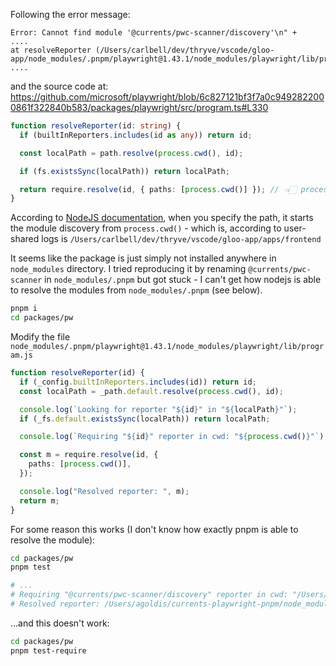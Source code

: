 Following the error message:

```plain
Error: Cannot find module '@currents/pwc-scanner/discovery'\n" +
....
at resolveReporter (/Users/carlbell/dev/thryve/vscode/gloo-app/node_modules/.pnpm/playwright@1.43.1/node_modules/playwright/lib/program.js:316:18)
....
```

and the source code at: https://github.com/microsoft/playwright/blob/6c827121bf3f7a0c9492822000861f322840b583/packages/playwright/src/program.ts#L330

```ts
function resolveReporter(id: string) {
  if (builtInReporters.includes(id as any)) return id;

  const localPath = path.resolve(process.cwd(), id);

  if (fs.existsSync(localPath)) return localPath;

  return require.resolve(id, { paths: [process.cwd()] }); // 👈🏻 process.cwd()
}
```

According to [NodeJS documentation](https://nodejs.org/api/modules.html#requireresolverequest-options), when you specify the path, it starts the module discovery from `process.cwd()` - which is, according to user-shared logs is `/Users/carlbell/dev/thryve/vscode/gloo-app/apps/frontend`

It seems like the package is just simply not installed anywhere in `node_modules` directory. I tried reproducing it by renaming `@currents/pwc-scanner` in `node_modules/.pnpm` but got stuck - I can't get how nodejs is able to resolve the modules from `node_modules/.pnpm` (see below).

```sh
pnpm i
cd packages/pw
```

Modify the file `node_modules/.pnpm/playwright@1.43.1/node_modules/playwright/lib/program.js`

```ts
function resolveReporter(id) {
  if (_config.builtInReporters.includes(id)) return id;
  const localPath = _path.default.resolve(process.cwd(), id);

  console.log(`Looking for reporter "${id}" in "${localPath}"`);
  if (_fs.default.existsSync(localPath)) return localPath;

  console.log(`Requiring "${id}" reporter in cwd: "${process.cwd()}"`);

  const m = require.resolve(id, {
    paths: [process.cwd()],
  });

  console.log("Resolved reporter: ", m);
  return m;
}
```

For some reason this works (I don't know how exactly pnpm is able to resolve the module):

```sh
cd packages/pw
pnpm test

# ...
# Requiring "@currents/pwc-scanner/discovery" reporter in cwd: "/Users/agoldis/currents-playwright-pnpm/packages/pw"
# Resolved reporter: /Users/agoldis/currents-playwright-pnpm/node_modules/.pnpm/@currents+pwc-scanner@0.1.1/node_modules/@currents/pwc-scanner/dist/discovery/index.js'
```

...and this doesn't work:

```sh
cd packages/pw
pnpm test-require
```
